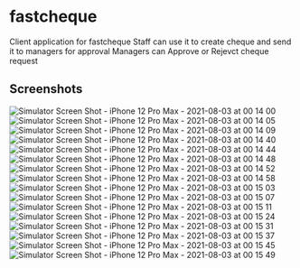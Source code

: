 # fastcheque

Client application for fastcheque
Staff can use it to create cheque and send it to managers for approval
Managers can Approve or Rejevct cheque request


## Screenshots

![Simulator Screen Shot - iPhone 12 Pro Max - 2021-08-03 at 00 14 00](https://user-images.githubusercontent.com/17857031/127909996-99d12f4f-48b4-44b3-bf02-fe873f03b4fc.png)
![Simulator Screen Shot - iPhone 12 Pro Max - 2021-08-03 at 00 14 05](https://user-images.githubusercontent.com/17857031/127910006-5656dbbc-7414-4a04-b997-b589bbb3f7c3.png)
![Simulator Screen Shot - iPhone 12 Pro Max - 2021-08-03 at 00 14 09](https://user-images.githubusercontent.com/17857031/127910009-0332c2a1-0112-4a49-b551-ee4bef5e61a0.png)
![Simulator Screen Shot - iPhone 12 Pro Max - 2021-08-03 at 00 14 40](https://user-images.githubusercontent.com/17857031/127910013-f0f70b18-163b-4cc8-bf9a-63997177dc30.png)
![Simulator Screen Shot - iPhone 12 Pro Max - 2021-08-03 at 00 14 44](https://user-images.githubusercontent.com/17857031/127910018-f4e4f556-dd4c-4ed4-bdb2-7eb84fd6706d.png)
![Simulator Screen Shot - iPhone 12 Pro Max - 2021-08-03 at 00 14 48](https://user-images.githubusercontent.com/17857031/127910022-78ae7f3c-6aeb-40cf-a50d-adeb0827119b.png)
![Simulator Screen Shot - iPhone 12 Pro Max - 2021-08-03 at 00 14 52](https://user-images.githubusercontent.com/17857031/127910027-b3503ec6-a3c6-4548-b24e-a0d59b2987e7.png)
![Simulator Screen Shot - iPhone 12 Pro Max - 2021-08-03 at 00 14 58](https://user-images.githubusercontent.com/17857031/127910031-704db99a-8444-4a5e-a1b3-f041a2f710bf.png)
![Simulator Screen Shot - iPhone 12 Pro Max - 2021-08-03 at 00 15 03](https://user-images.githubusercontent.com/17857031/127910033-e4b58d11-8993-4df9-9329-ce96733a9168.png)
![Simulator Screen Shot - iPhone 12 Pro Max - 2021-08-03 at 00 15 07](https://user-images.githubusercontent.com/17857031/127910034-5380a294-9437-4b64-869a-41238cec27fd.png)
![Simulator Screen Shot - iPhone 12 Pro Max - 2021-08-03 at 00 15 11](https://user-images.githubusercontent.com/17857031/127910037-0889abfc-9238-42fd-b8d9-0af3a4df622f.png)
![Simulator Screen Shot - iPhone 12 Pro Max - 2021-08-03 at 00 15 24](https://user-images.githubusercontent.com/17857031/127910039-6814fd9e-1d5b-4b92-ac70-c0a033ce6640.png)
![Simulator Screen Shot - iPhone 12 Pro Max - 2021-08-03 at 00 15 31](https://user-images.githubusercontent.com/17857031/127910044-d8ac9e58-dfc7-4889-ba74-6281c47c3c61.png)
![Simulator Screen Shot - iPhone 12 Pro Max - 2021-08-03 at 00 15 37](https://user-images.githubusercontent.com/17857031/127910054-315cc5e0-34b7-4eea-9e7d-f769d849c612.png)
![Simulator Screen Shot - iPhone 12 Pro Max - 2021-08-03 at 00 15 45](https://user-images.githubusercontent.com/17857031/127910057-b4d47ea5-b920-4937-bfe2-57bb226b2758.png)
![Simulator Screen Shot - iPhone 12 Pro Max - 2021-08-03 at 00 15 49](https://user-images.githubusercontent.com/17857031/127910058-fe9f7870-524e-40b1-8dc3-cbac4eb894ef.png)

